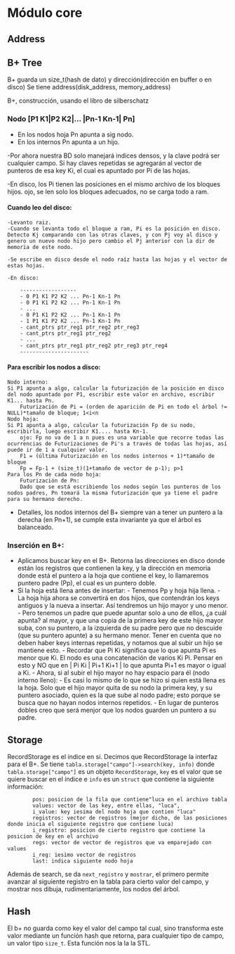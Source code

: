 # Módulo core 

## Address

## B+ Tree 
B+
	guarda un size_t(hash de dato) y dirección(dirección en buffer o en disco)
	Se tiene
		address(disk_address, memory_address)

B+, construcción, usando el libro de silberschatz

### Nodo [P1 K1|P2 K2|... |Pn-1 Kn-1| Pn]

- En los nodos hoja Pn apunta a sig nodo.
- En los internos Pn apunta a un hijo.

-Por ahora nuestra BD solo manejará indices densos, y	la clave podrá ser cualquier campo. Si hay claves repetidas se agregarán al vector de punteros de esa key Ki, el cual es apuntado por Pi de las hojas.

-En disco, los Pi tienen las posiciones en el mismo archivo de los bloques hijos. ojo, se len solo los bloques adecuados, no se carga todo a ram.

#### Cuando leo del disco:
```
-Levanto raiz.
-Cuando se levanta todo el bloque a ram, Pi es la posición en disco.	Detecto Kj comparando con las otras claves, y con Pj voy al disco y genero un nuevo nodo hijo pero cambio el Pj anterior con la dir de memoria de este nodo.

-Se escribe en disco desde el nodo raíz hasta las hojas y el vector de estas hojas.

-En disco:

	------------------
	- 0 P1 K1 P2 K2 ... Pn-1 Kn-1 Pn
	- 0 P1 K1 P2 K2 ... Pn-1 Kn-1 Pn
	- ...
	- 0 P1 K1 P2 K2 ... Pn-1 Kn-1 Pn
	- 1 P1 K1 P2 K2 ... Pn-1 Kn-1 Pn
	- cant_ptrs ptr_reg1 ptr_reg2 ptr_reg3
	- cant_ptrs ptr_reg1 ptr_reg2 
	- ...
	- cant_ptrs ptr_reg1 ptr_reg2 ptr_reg3 ptr_reg4
	----------------------
```
#### Para escribir los nodos a disco:
	Nodo interno:
	Si P1 apunta a algo, calcular la futurización de la posición en disco del nodo apuntado por P1, escribir este valor en archivo, escribir K1... hasta Pn.
		Futurización de Pi = (orden de aparición de Pi en todo el árbol != NULL)*tamaño de bloque; 1<i<n
	Nodo hoja:
	Si P1 apunta a algo, calcular la futurización Fp de su nodo, escribirla, luego escribir K1.... hasta Kn-1.
		ojo: Fp no va de 1 a n pues es una variable que recorre todas las ocurrencias de Futurizaciones de Pi's a través de todas las hojas, así puede ir de 1 a cualquier valor.
		F1 = (última Futurización en los nodos internos + 1)*tamaño de bloque
		Fp = Fp-1 + (size_t)(1+tamaño de vector de p-1); p>1
	Para los Pn de cada nodo hoja:
		Futurización de Pn:
		Dado que se está escribiendo los nodos según los punteros de los nodos padres, Pn tomará la misma futurización que ya tiene el padre para su hermano derecho.

- Detalles, los nodos internos del B+ siempre van a tener un puntero a la derecha (en Pn+1), se cumple esta invariante ya que el árbol es balanceado.

### Inserción en B+:
- Aplicamos buscar key en el B+. Retorna las direcciones en disco donde están los registros que contienen la key, y la dirección en memoria donde está el puntero a la hoja que contiene el key, lo llamaremos puntero padre (Pp), el cual es un puntero doble.
- Si la hoja está llena antes de insertar:
		- Tenemos Pp y hoja hija llena.
		- La hoja hija ahora se convertirá en dos hijos, que contendrán los keys antiguos y la nueva a insertar. Así tendremos un hijo mayor y uno menor.
		- Pero tenemos un padre que puede apuntar solo a uno de ellos, ¿a cuál apunta? al mayor, y que una copia de la primera key de este hijo mayor suba, con su puntero, a la izquierda de su padre pero que no descuide (que su puntero apunte) a su hermano menor. Tener en cuenta que no deben haber keys internas repetidas, y notamos que al subir un hijo se mantiene esto.
		- Recordar que Pi Ki significa que lo que apunta Pi es menor que Ki. El nodo es una concatenación de varios Ki Pi. Pensar en esto y NO que en | Pi Ki | Pi+1 Ki+1 | lo que apunta Pi+1 es mayor o igual a Ki.
		- Ahora, si al subir el hijo mayor no hay espacio para él (nodo interno lleno):
			- Es casi lo mismo de lo que se hizo si quien está llena es la hoja. Solo que el hijo mayor quita de su nodo la primera key, y su puntero asociado, quien es la que sube al nodo padre; esto porque se busca que no hayan nodos internos repetidos.
		- En lugar de punteros dobles creo que será menjor que los nodos guarden un puntero a su padre.


## Storage 
RecordStorage es el índice en sí.
Decimos que RecordStorage la interfaz para el B+.
Se tiene ```tabla.storage["campo"]->search(key, info)``` donde ```tabla.storage["campo"]``` es un objeto ```RecordStorage```, ```key``` es el valor que se quiere buscar en el índice e ```info``` es un ```struct``` que contiene la siguiente información:
```
	    pos: posicion de la fila que contiene"luca en el archivo tabla
	    values: vector de las key, entre ellas, "luca",
	    i_value: key iesima del nodo hoja que contien "luca"
	    registros: vector de registros (mejor dicho, de las posiciones donde inicia el siguiente registro que contiene luca)
	    i_registro: posicion de cierto registro que contiene la posicion de key en el archivo
	    regs: vector de vector de registros que va emparejado con values
	    i_reg: iesimo vector de registros
	    last: indica siguiente nodo hoja
```
Además de search, se da ```next_registro``` y ```mostrar```, el primero permite avanzar al siguiente registro en la tabla para cierto valor del campo, y mostrar nos dibuja, rudimentariamente, los nodos del árbol.

## Hash
El b+ no guarda como key el valor del campo tal cual, sino transforma este valor mediante un función hash que retorna, para cualquier tipo de campo, un valor tipo ```size_t```. Esta función nos la la la STL.

